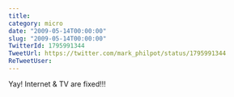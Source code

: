 ```yaml
---
title: 
category: micro
date: "2009-05-14T00:00:00"
slug: "2009-05-14T00:00:00"
TwitterId: 1795991344
TweetUrl: https://twitter.com/mark_philpot/status/1795991344
ReTweetUser: 
---
```


Yay! Internet & TV are fixed!!!